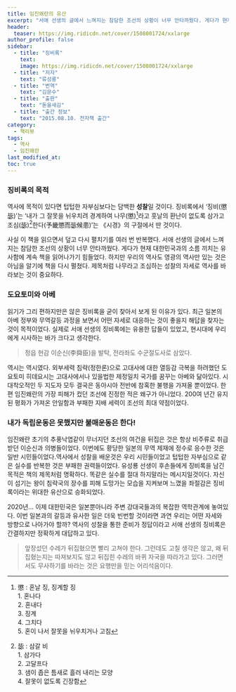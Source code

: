 ```yaml
---
title: 임진왜란의 유산
excerpt: "서애 선생의 글에서 느껴지는 참담한 조선의 상황이 너무 안타까웠다. 게다가 현재 대한민국과의 소름 끼치는 유사함에 계속 책을 읽어나가기 힘들었다. 하지만 우리의 역사도 영광의 역사만 있는 것은 아님을 알기에 책을 다시 펼쳤다. 제목처럼 나무라고 조심하는 성찰의 자세로 역사를 바라보는 것이 중요하다."
header:
  teaser: https://img.ridicdn.net/cover/1508001724/xxlarge
author_profile: false
sidebar:
  - title: "징비록"
    text:
    image: https://img.ridicdn.net/cover/1508001724/xxlarge
  - title: "저자"
    text: "류성룡"
  - title: "번역"
    text: "김문수"
  - title: "출판"
    text: "돋을새김"
  - title: "출간 정보"
    text: "2015.08.10. 전자책 출간"
category:
  - 책리뷰
tags:
  - 역사
  - 임진왜란
last_modified_at:
toc: true
---
```


### 징비록의 목적

역사에 목적이 있다면 텁텁한 자부심보다는 담백한 **성찰**일 것이다. 징비록에서 ‘징비(懲毖)’는 ‘내가 그 잘못을 뉘우치려 경계하여 나무(懲)[^1]라고 훗날의 환난이 없도록 삼가고 조심(毖)[^2]한다(予畿懲而毖候患)’는 《시경》의 구절에서 딴 것이다. 

사실 이 책을 읽으면서 덮고 다시 펼치기를 여러 번 반복했다. 서애 선생의 글에서 느껴지는 참담한 조선의 상황이 너무 안타까웠다. 게다가 현재 대한민국과의 소름 끼치는 유사함에 계속 책을 읽어나가기 힘들었다. 하지만 우리의 역사도 영광의 역사만 있는 것은 아님을 알기에 책을 다시 펼쳤다. 제목처럼 나무라고 조심하는 성찰의 자세로 역사를 바라보는 것이 중요하다. 

### 도요토미와 아베

읽기가 그리 편하지만은 않은 징비록을 굳이 찾아서 보게 된 이유가 있다. 최근 일본의 아베 정부와 무역갈등 과정을 보면서 어떤 자세로 대응하는 것이 좋을지 해답을 찾자는 것이 목적이었다. 실제로 서애 선생의 징비록에는 유용한 답들이 있었고, 현시대에 우리에게 시사하는 바가 크다고 생각한다. 

> 정읍 현감 이순신(李舜臣)을 발탁, 전라좌도 수군절도사로 삼았다.

역시는 역시였다. 외부세력 침략(정한론)으로 고대사에 대한 열등감 극복을 하려했던 도요토미 히데요시는 고대사에서나 있을법한 제정일치 국가를 꿈꾸는 아베와 닮아있다. 시대착오적인 두 지도자 모두 결국은 동아시아 전반에 참혹한 불행을 가져올 뿐이었다. 한편 임진왜란의 가장 피해가 컸던 조선에 진정한 적은 왜구가 아니었다. 200여 년간 유지된 평화가 가져온 안일함과 부패한 지배 세력이 조선의 최대 약점이었다. 

### 내가 독립운동은 못했지만 불매운동은 한다!

임진왜란 초기의 추풍낙엽같이 무너지던 조선의 여건을 뒤집은 것은 항상 비주류로 취급받던 이순신과 의병들이었다. 이번에도 황당한 일본의 무역 제재에 정수로 응수한 것은 일반 시민들이었다.역사에서 성찰을 배운것은 우리 시민들이었고 텁텁한 자부심으로 같은 실수를 반복한 것은 부패한 권력들이었다. 유성룡 선생이 후손들에게 징비록을 남긴 목적은 책의 제목처럼 명확하다. 똑같은 실수를 절대 하지말라는 메시지일것이다. 자신이 섬기는 왕이 침략국의 장수를 피해 도망가는 모습을 지켜보며 느꼈을 좌절감은 징비록이라는 위대한 유산으로 승화되었다. 

2020년... 이제 대한민국은 일본뿐아니라 주변 강대국들과의 복잡한 역학관계에 놓여있다. 이번 일본과의 갈등과 유사한 일은 더욱 빈번할 것이라면 과연 우리는 어떤 자세와 방향으로 나아가야 할까? 역사의 성찰을 통한 준비가 정답이라고 서애 선생의 징비록은 간결하지만 정확하게 대답하고 있다. 

> 앞장섰던 수레가 뒤집혔으면 빨리 고쳐야 한다. 그런데도 고칠 생각은 않고, 왜 뒤집혔는지는 따져보지도 않고 뒤집힌 수레의 바퀴 자국을 따라가고 있다. 그러면서도 무사하기를 바라는 것은 요행만을 믿는 어리석음이다.



[^1]: 懲 : 혼날 징, 징계할 징 <br/> 1. 혼나다 <br/> 2. 혼내다 <br/> 3. 징계 <br/> 4. 그치다 <br/> 5. 혼이 나서 잘못을 뉘우치거나 고침
[^2]: 毖 : 삼갈 비 <br/> 1. 삼가다 <br/> 2. 고달프다 <br/> 3. 샘이 좁은 틈새로 흘러 내리는 모양 <br/> 4. 잘못이 없도록 긴장함

